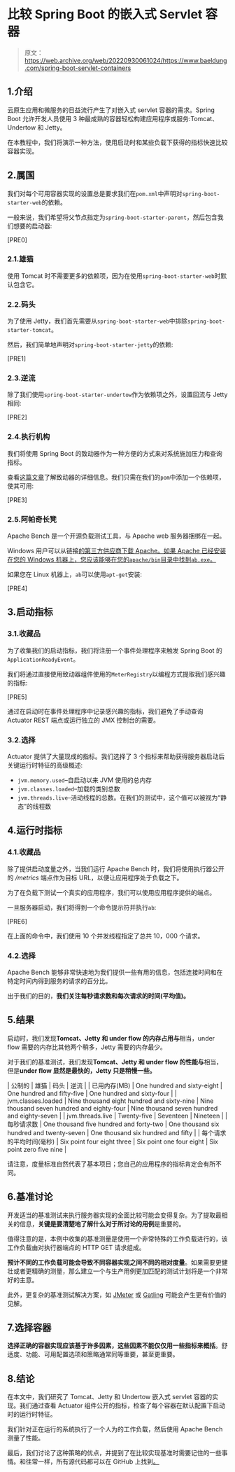 # 比较 Spring Boot 的嵌入式 Servlet 容器

> 原文：<https://web.archive.org/web/20220930061024/https://www.baeldung.com/spring-boot-servlet-containers>

## 1.介绍

云原生应用和微服务的日益流行产生了对嵌入式 servlet 容器的需求。Spring Boot 允许开发人员使用 3 种最成熟的容器轻松构建应用程序或服务:Tomcat、Undertow 和 Jetty。

在本教程中，我们将演示一种方法，使用启动时和某些负载下获得的指标快速比较容器实现。

## 2.属国

我们对每个可用容器实现的设置总是要求我们在`pom.xml`中声明对`spring-boot-starter-web`的依赖。

一般来说，我们希望将父节点指定为`spring-boot-starter-parent`，然后包含我们想要的启动器:

[PRE0]

### 2.1.雄猫

使用 Tomcat 时不需要更多的依赖项，因为在使用`spring-boot-starter-web`时默认包含它。

### 2.2.码头

为了使用 Jetty，我们首先需要从`spring-boot-starter-web`中排除`spring-boot-starter-tomcat`。

然后，我们简单地声明对`spring-boot-starter-jetty`的依赖:

[PRE1]

### 2.3.逆流

除了我们使用`spring-boot-starter-undertow`作为依赖项之外，设置回流与 Jetty 相同:

[PRE2]

### 2.4.执行机构

我们将使用 Spring Boot 的致动器作为一种方便的方式来对系统施加压力和查询指标。

查看[这篇文章](/web/20220626194614/https://www.baeldung.com/spring-boot-actuators)了解致动器的详细信息。我们只需在我们的`pom`中添加一个依赖项，使其可用:

[PRE3]

### 2.5.阿帕奇长凳

Apache Bench 是一个开源负载测试工具，与 Apache web 服务器捆绑在一起。

Windows 用户可以从链接[的第三方供应商下载 Apache。如果 Apache 已经安装在您的 Windows 机器上，您应该能够在您的`apache/bin`目录中找到`ab.exe`。](https://web.archive.org/web/20220626194614/https://httpd.apache.org/docs/current/platform/windows.html#down)

如果您在 Linux 机器上，`ab`可以使用`apt-get`安装:

[PRE4]

## 3.启动指标

### 3.1.收藏品

为了收集我们的启动指标，我们将注册一个事件处理程序来触发 Spring Boot 的`ApplicationReadyEvent`。

我们将通过直接使用致动器组件使用的`MeterRegistry`以编程方式提取我们感兴趣的指标:

[PRE5]

通过在启动时在事件处理程序中记录感兴趣的指标，我们避免了手动查询 Actuator REST 端点或运行独立的 JMX 控制台的需要。

### 3.2.选择

Actuator 提供了大量现成的指标。我们选择了 3 个指标来帮助获得服务器启动后关键运行时特征的高级概述:

*   `jvm.memory.used`–自启动以来 JVM 使用的总内存
*   `jvm.classes.loaded`–加载的类别总数
*   `jvm.threads.live`–活动线程的总数。在我们的测试中，这个值可以被视为“静态”的线程数

## 4.运行时指标

### 4.1.收藏品

除了提供启动度量之外，当我们运行 Apache Bench 时，我们将使用执行器公开的 */metrics* 端点作为目标 URL，以便让应用程序处于负载之下。

为了在负载下测试一个真实的应用程序，我们可以使用应用程序提供的端点。

一旦服务器启动，我们将得到一个命令提示符并执行`ab`:

[PRE6]

在上面的命令中，我们使用 10 个并发线程指定了总共 10，000 个请求。

### 4.2.选择

Apache Bench 能够非常快速地为我们提供一些有用的信息，包括连接时间和在特定时间内得到服务的请求的百分比。

出于我们的目的，**我们关注每秒请求数和每次请求的时间(平均值)。**

## 5.结果

启动时，我们发现**Tomcat、Jetty 和 under flow 的内存占用与**相当，under flow 需要的内存比其他两个稍多，Jetty 需要的内存最少。

对于我们的基准测试，我们发现**Tomcat、Jetty 和 under flow 的性能与**相当，但是**under flow 显然是最快的，Jetty 只是稍慢一些。**

| 公制的 | 雄猫 | 码头 | 逆流 |
| 已用内存(MB) | One hundred and sixty-eight | One hundred and fifty-five | One hundred and sixty-four |
| jvm.classes.loaded | Nine thousand eight hundred and sixty-nine | Nine thousand seven hundred and eighty-four | Nine thousand seven hundred and eighty-seven |
| jvm.threads.live | Twenty-five | Seventeen | Nineteen |
| 每秒请求数 | One thousand five hundred and forty-two | One thousand six hundred and twenty-seven | One thousand six hundred and fifty |
| 每个请求的平均时间(毫秒) | Six point four eight three | Six point one four eight | Six point zero five nine |

请注意，度量标准自然代表了基本项目；您自己的应用程序的指标肯定会有所不同。

## 6.基准讨论

开发适当的基准测试来执行服务器实现的全面比较可能会变得复杂。为了提取最相关的信息，**关键是要清楚地了解什么对于所讨论的用例**是重要的。

值得注意的是，本例中收集的基准测量是使用一个非常特殊的工作负载进行的，该工作负载由对执行器端点的 HTTP GET 请求组成。

**预计不同的工作负载可能会导致不同容器实现之间不同的相对度量**。如果需要更健壮或者更精确的测量，那么建立一个与生产用例更加匹配的测试计划将是一个非常好的主意。

此外，更复杂的基准测试解决方案，如 [JMeter](/web/20220626194614/https://www.baeldung.com/jmeter) 或 [Gatling](/web/20220626194614/https://www.baeldung.com/introduction-to-gatling) 可能会产生更有价值的见解。

## 7.选择容器

**选择正确的容器实现应该基于许多因素，这些因素不能仅仅用一些指标来概括**。舒适度、功能、可用配置选项和策略通常同等重要，甚至更重要。

## 8.结论

在本文中，我们研究了 Tomcat、Jetty 和 Undertow 嵌入式 servlet 容器的实现。我们通过查看 Actuator 组件公开的指标，检查了每个容器在默认配置下启动时的运行时特征。

我们针对正在运行的系统执行了一个人为的工作负载，然后使用 Apache Bench 测量了性能。

最后，我们讨论了这种策略的优点，并提到了在比较实现基准时需要记住的一些事情。和往常一样，所有源代码都可以在 GitHub 上找到[。](https://web.archive.org/web/20220626194614/https://github.com/eugenp/tutorials/tree/master/spring-boot-modules/spring-boot-deployment)